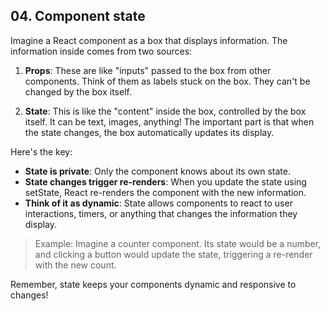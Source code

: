 ## 04. Component state

Imagine a React component as a box that displays information. The information inside comes from two sources:

1. **Props**: These are like "inputs" passed to the box from other components. Think of them as labels stuck on the box. They can't be changed by the box itself.

2. **State**: This is like the "content" inside the box, controlled by the box itself. It can be text, images, anything! The important part is that when the state changes, the box automatically updates its display.

Here's the key:

- **State is private**: Only the component knows about its own state.
- **State changes trigger re-renders**: When you update the state using setState, React re-renders the component with the new information.
- **Think of it as dynamic**: State allows components to react to user interactions, timers, or anything that changes the information they display.

> Example: Imagine a counter component. Its state would be a number, and clicking a button would update the state, triggering a re-render with the new count.

Remember, state keeps your components dynamic and responsive to changes!
